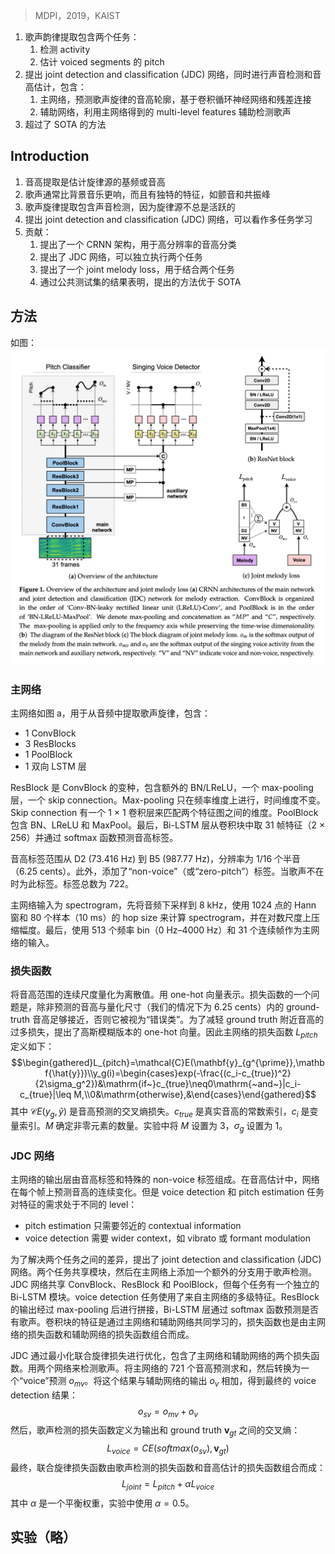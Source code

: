 > MDPI，2019，KAIST

1. 歌声韵律提取包含两个任务：
	1. 检测 activity
	2. 估计 voiced segments 的 pitch
2. 提出 joint detection and classification (JDC) 网络，同时进行声音检测和音高估计，包含：
    1. 主网络，预测歌声旋律的音高轮廓，基于卷积循环神经网络和残差连接
    2. 辅助网络，利用主网络得到的 multi-level features 辅助检测歌声
3. 超过了 SOTA 的方法

## Introduction

1. 音高提取是估计旋律源的基频或音高
2. 歌声通常比背景音乐更响，而且有独特的特征，如颤音和共振峰
3. 歌声旋律提取包含声音检测，因为旋律源不总是活跃的
4. 提出 joint detection and classification (JDC) 网络，可以看作多任务学习
5. 贡献：
    1. 提出了一个 CRNN 架构，用于高分辨率的音高分类
    2. 提出了 JDC 网络，可以独立执行两个任务
    3. 提出了一个 joint melody loss，用于结合两个任务
    4. 通过公共测试集的结果表明，提出的方法优于 SOTA

## 方法

如图：
![](image/Pasted%20image%2020240214165704.png)

### 主网络

主网络如图 a，用于从音频中提取歌声旋律，包含：
+ 1 ConvBlock
+ 3 ResBlocks
+ 1 PoolBlock
+ 1 双向 LSTM 层

ResBlock 是 ConvBlock 的变种，包含额外的 BN/LReLU，一个 max-pooling 层，一个 skip connection。Max-pooling 只在频率维度上进行，时间维度不变。Skip connection 有一个 1 × 1 卷积层来匹配两个特征图之间的维度。PoolBlock 包含 BN、LReLU 和 MaxPool。最后，Bi-LSTM 层从卷积块中取 31 帧特征（2 × 256）并通过 softmax 函数预测音高标签。

音高标签范围从 D2 (73.416 Hz) 到 B5 (987.77 Hz)，分辨率为 1/16 个半音（6.25 cents）。此外，添加了“non-voice”（或“zero-pitch”）标签。当歌声不在时为此标签。标签总数为 722。

主网络输入为 spectrogram，先将音频下采样到 8 kHz，使用 1024 点的 Hann 窗和 80 个样本（10 ms）的 hop size 来计算 spectrogram，并在对数尺度上压缩幅度。最后，使用 513 个频率 bin（0 Hz–4000 Hz）和 31 个连续帧作为主网络的输入。

### 损失函数

将音高范围的连续尺度量化为离散值。用 one-hot 向量表示。损失函数的一个问题是，除非预测的音高与量化尺寸（我们的情况下为 6.25 cents）内的 ground-truth 音高足够接近，否则它被视为“错误类”。为了减轻 ground truth 附近音高的过多损失，提出了高斯模糊版本的 one-hot 向量。因此主网络的损失函数 $L_{pitch}$ 定义如下：
$$\begin{gathered}L_{pitch}=\mathcal{C}E(\mathbf{y}_{g^{\prime}},\mathbf{\hat{y}})\\y_g(i)=\begin{cases}exp(-\frac{(c_i-c_{true})^2}{2\sigma_g^2})&\mathrm{if~}c_{true}\neq0\mathrm{~and~}|c_i-c_{true}|\leq M,\\0&\mathrm{otherwise},&\end{cases}\end{gathered}$$
其中 $\mathcal{C}E(y_g,\hat{y})$ 是音高预测的交叉熵损失。$c_{true}$ 是真实音高的常数索引，$c_i$ 是变量索引。$M$ 确定非零元素的数量。实验中将 $M$ 设置为 3，$\sigma_g$ 设置为 1。

### JDC 网络

主网络的输出层由音高标签和特殊的 non-voice 标签组成。在音高估计中，网络在每个帧上预测音高的连续变化。但是 voice detection 和 pitch estimation 任务对特征的需求处于不同的 level： 
+ pitch estimation 只需要邻近的 contextual information
+ voice detection 需要 wider context，如 vibrato 或 formant modulation

为了解决两个任务之间的差异，提出了 joint detection and classification (JDC) 网络。两个任务共享模块，然后在主网络上添加一个额外的分支用于歌声检测。JDC 网络共享 ConvBlock、ResBlock 和 PoolBlock，但每个任务有一个独立的 Bi-LSTM 模块。voice detection 任务使用了来自主网络的多级特征。ResBlock 的输出经过 max-pooling 后进行拼接，Bi-LSTM 层通过 softmax 函数预测是否有歌声。卷积块的特征是通过主网络和辅助网络共同学习的，损失函数也是由主网络的损失函数和辅助网络的损失函数组合而成。

JDC 通过最小化联合旋律损失进行优化，包含了主网络和辅助网络的两个损失函数。用两个网络来检测歌声。将主网络的 721 个音高预测求和，然后转换为一个“voice”预测 $o_{mv}$。将这个结果与辅助网络的输出 $o_{v}$ 相加，得到最终的 voice detection 结果：
$$o_{sv}=o_{mv}+o_v$$
然后，歌声检测的损失函数定义为输出和 ground truth $\mathbf{v}_{gt}$ 之间的交叉熵：
$$L_{voice}=CE(softmax(o_{sv}),\mathbf{v}_{gt})$$
最终，联合旋律损失函数由歌声检测的损失函数和音高估计的损失函数组合而成：
$$L_{joint}=L_{pitch}+\alpha L_{voice}$$
其中 $\alpha$ 是一个平衡权重，实验中使用 $\alpha=0.5$。

## 实验（略）
